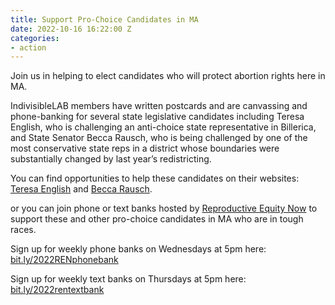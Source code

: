 ```yaml
---
title: Support Pro-Choice Candidates in MA
date: 2022-10-16 16:22:00 Z
categories:
- action
---
```


Join us in helping to elect candidates who will protect abortion rights here in MA.

IndivisibleLAB members have written postcards and are canvassing and phone-banking for several state legislative candidates including Teresa English, who is challenging an anti-choice state representative in Billerica, and State Senator Becca Rausch, who is being challenged by one of the most conservative state reps in a district whose boundaries were substantially changed by last year’s redistricting.

You can find opportunities to help these candidates on their websites: [Teresa English](https://www.voteteresaenglish.org/) and [Becca Rausch](https://www.beccarausch.com/).

or you can join phone or text banks hosted by [Reproductive Equity Now](https://reproequitynow.org/) to support these and other pro-choice candidates in MA who are in tough races.

Sign up for weekly phone banks on Wednesdays at 5pm here: [bit.ly/2022RENphonebank](https://us02web.zoom.us/meeting/register/tZAuduioqDwjH9yRyIdLKR8usHjtf_CGHxkr)

Sign up for weekly text banks on Thursdays at 5pm here: [bit.ly/2022rentextbank](https://us02web.zoom.us/meeting/register/tZAkdeqopzkvE9VNeW8BUpuqv8SQOaNTpZ8A)

